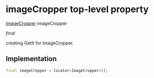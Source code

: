 


# imageCropper top-level property









[ImageCropper](https://pub.dev/documentation/image_cropper/4.0.1/image_cropper/ImageCropper-class.html) imageCropper
  
_<span class="feature">final</span>_



<p>creating GetIt for ImageCropper.</p>



## Implementation

```dart
final imageCropper = locator<ImageCropper>();
```








